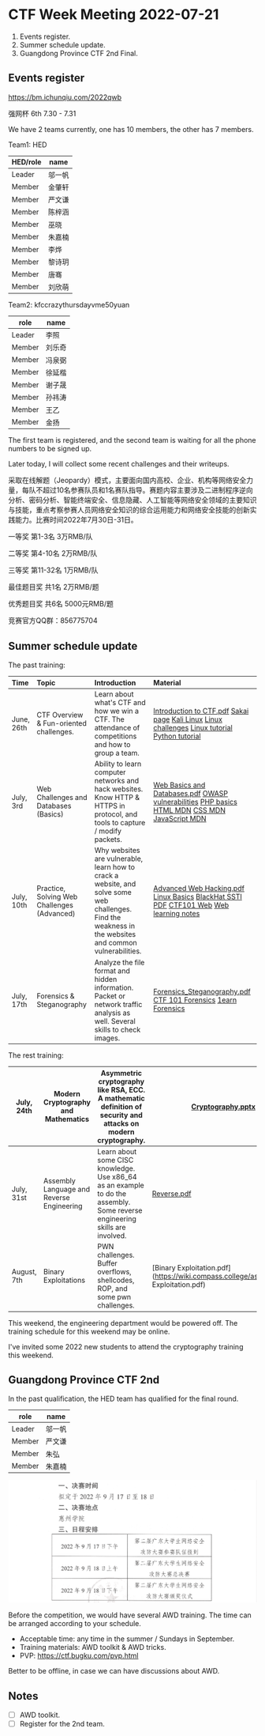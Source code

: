 # CTF Week Meeting 2022-07-21

1. Events register.
1. Summer schedule update.
1. Guangdong Province CTF 2nd Final.

## Events register

https://bm.ichunqiu.com/2022qwb

强网杯 6th 7.30 - 7.31

We have 2 teams currently, one has 10 members, the other has 7 members.

Team1: HED

| HED/role | name   |
| -------- | ------ |
| Leader   | 邬一帆 |
| Member   | 金肇轩 |
| Member   | 严文谦 |
| Member   | 陈梓涵 |
| Member   | 巫晓   |
| Member   | 朱嘉楠 |
| Member   | 李烨   |
| Member   | 黎诗玥 |
| Member   | 唐骞   |
| Member   | 刘欣萌 |

Team2: kfccrazythursdayvme50yuan

| role   | name   |
| ------ | ------ |
| Leader | 李照   |
| Member | 刘乐奇 |
| Member | 冯泉弼 |
| Member | 徐延楷 |
| Member | 谢子晟 |
| Member | 孙祎涛 |
| Member | 王乙   |
| Member | 金扬   |

The first team is registered, and the second team is waiting for all the phone numbers to be signed up.

Later today, I will collect some recent challenges and their writeups.

采取在线解题（Jeopardy）模式，主要面向国内高校、企业、机构等网络安全力量，每队不超过10名参赛队员和1名赛队指导。赛题内容主要涉及二进制程序逆向分析、密码分析、智能终端安全、信息隐藏、人工智能等网络安全领域的主要知识与技能，重点考察参赛人员网络安全知识的综合运用能力和网络安全技能的创新实践能力。比赛时间2022年7月30日-31日。

一等奖 第1-3名 3万RMB/队

二等奖 第4-10名 2万RMB/队

三等奖 第11-32名 1万RMB/队

最佳题目奖 共1名 2万RMB/题

优秀题目奖 共6名 5000元RMB/题

竞赛官方QQ群：856775704

## Summer schedule update

The past training:

| Time       | Topic                                       | Introduction                                                 | Material                                                     |
| :--------- | :------------------------------------------ | :----------------------------------------------------------- | :----------------------------------------------------------- |
| June, 26th | CTF Overview & Fun-oriented challenges.     | Learn about what's CTF and how we win a CTF. The attendance of competitions and how to group a team. | [Introduction to CTF.pdf](https://wiki.compass.college/assets/Introduction_to_CTF_2022.pdf) [Sakai page](https://sakai.sustech.edu.cn/portal/site/d0e48f7e-7386-4a47-8611-9e37e069b009) [Kali Linux](https://www.kali.org/) [Linux challenges](https://cmdchallenge.com/) [Linux tutorial](https://linuxtools-rst.readthedocs.io/zh_CN/latest/base/index.html) [Python tutorial](https://yulizi123.github.io/tutorials/python-basic/) |
| July, 3rd  | Web Challenges and Databases (Basics)       | Ability to learn computer networks and hack websites. Know HTTP & HTTPS in protocol, and tools to capture / modify packets. | [Web Basics and Databases.pdf](https://wiki.compass.college/assets/Web_Basics_and_Databases.pdf) [OWASP vulnerabilities](https://owasp.org/www-community/vulnerabilities/) [PHP basics](https://www.tutorialspoint.com/php/index.htm) [HTML MDN](https://developer.mozilla.org/en-US/docs/Web/HTML) [CSS MDN](https://developer.mozilla.org/en-US/docs/Web/CSS) [JavaScript MDN](https://developer.mozilla.org/en-US/docs/Learn/JavaScript) |
| July, 10th | Practice, Solving Web Challenges (Advanced) | Why websites are vulnerable, learn how to crack a website, and solve some web challenges. Find the weakness in the websites and common vulnerabilities. | [Advanced Web Hacking.pdf](https://wiki.compass.college/assets/Web_Challenges_Advanced.pdf) [Linux Basics](https://wiki.compass.college/assets/Linux_Basics.pdf) [BlackHat SSTI PDF](https://wiki.compass.college/assets/EN-Server-Side-Template-Injection-RCE-For-The-Modern-Web-App-BlackHat-15.pdf) [CTF101 Web](https://ctf101.org/web-exploitation/overview/) [Web learning notes](https://websec.readthedocs.io/zh/latest/vuln/index.html) |
| July, 17th | Forensics & Steganography                   | Analyze the file format and hidden information. Packet or network traffic analysis as well. Several skills to check images. | [Forensics_Steganography.pdf](https://wiki.compass.college/assets/Forensics_Steganography.pdf) [CTF 101 Forensics](https://ctf101.org/forensics/overview/) [1earn Forensics](https://github.com/ffffffff0x/1earn/blob/master/1earn/Security/BlueTeam/取证.md) |

The rest training:

| July, 24th  | Modern Cryptography and Mathematics       | Asymmetric cryptography like RSA, ECC. A mathematic definition of security and attacks on modern cryptography. | [Cryptography.pptx](https://wiki.compass.college/assets/Cryptography.pptx) |
| ----------- | ----------------------------------------- | ------------------------------------------------------------ | ------------------------------------------------------------ |
| July, 31st  | Assembly Language and Reverse Engineering | Learn about some CISC knowledge. Use x86_64 as an example to do the assembly. Some reverse engineering skills are involved. | [Reverse.pdf](https://wiki.compass.college/assets/Reverse.pdf) |
| August, 7th | Binary Exploitations                      | PWN challenges. Buffer overflows, shellcodes, ROP, and some pwn challenges. | [Binary Exploitation.pdf](https://wiki.compass.college/assets/Binary Exploitation.pdf) |

This weekend, the engineering department would be powered off. The training schedule for this weekend may be online.

I've invited some 2022 new students to attend the cryptography training this weekend.

## Guangdong Province CTF 2nd

In the past qualification, the HED team has qualified for the final round.

| role   | name   |
| ------ | ------ |
| Leader | 邬一帆 |
| Member | 严文谦 |
| Member | 朱弘   |
| Member | 朱嘉楠 |

![GD 2nd CTF](../../assets/GD_CTF_Final.png)

Before the competition, we would have several AWD training. The time can be arranged according to your schedule.

* Acceptable time: any time in the summer / Sundays in September.
* Training materials: AWD toolkit & AWD tricks.
* PVP: https://ctf.bugku.com/pvp.html

Better to be offline, in case we can have discussions about AWD.

## Notes

- [ ] AWD toolkit.
- [ ] Register for the 2nd team.
